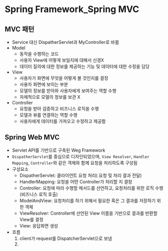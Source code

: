 # Spring Framework_Spring MVC

## MVC 패턴
* Service 대신 DispatherServlet과 MyController로 바뀜
* Model
    - 동작을 수행하는 코드
    - 사용자 View에 어떻게 보일지에 대해서 신경X
    - 데이터 질의에 대한 정보를 제공하는 기능 및 데이터에 대한 수정을 담당
* View
    - 사용자가 화면에 무엇을 어떻게 볼 것인지를 결정
    - 사용자 화면에 보이는 부분
    - 모델의 정보를 받아와 사용자에게 보여주는 역할 수행
    - 자체적으로 모델의 정보를 보관 X
* Controller
    - 요청을 받아 검증하고 비즈니스 로직을 수행
    - 모델과 뷰를 연결하는 역할 수행
    - 사용자에게 데이터를 가져오고 수정하고 제공함

## Spring Web MVC
* Servlet API를 기반으로 구축된 Weg Framework
* `DispatherServlet`를 중심으로 디자인되었으며, `View Resolver`, `Handler Mapping`, `Controller`와 같은 객체와 함께 요청을 처리하도록 구성됨
* 구성요소
    - DispatherServlet: 클라이언트 요청 처리( 요청 및 처리 결과 전달)
    - HandlerMapping: 요청을 어떤 Controller가 처리할 지 결정
    - Controller: 요청에 따라 수행할 메서드를 선언하고, 요청처리를 위한 로직 수행(비즈니스 로직 호출)
    - ModelAndView: 요청처리를 하기 위해서 필요한 혹은 그 결과를 저장하기 위한 객체
    - ViewResolver: Controller에 선언된 View 이름을 기반으로 결과를 반환할 View를 결정
    - View: 응답화면 생성
* 흐름
    1. client가 request를 DispatcherServlet으로 보냄
    2. 